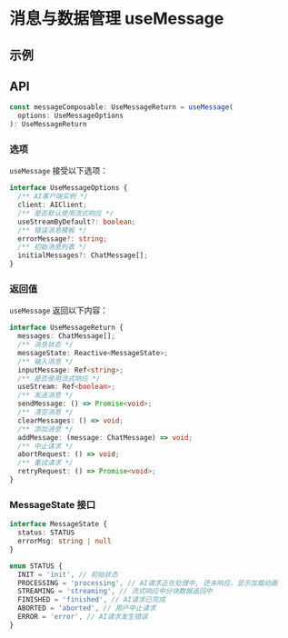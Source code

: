 
# 消息与数据管理 useMessage

## 示例

<demo vue="../../demos/tools/message/Basic.vue" />

## API

```typescript
const messageComposable: UseMessageReturn = useMessage(
  options: UseMessageOptions
): UseMessageReturn
```

### 选项


`useMessage` 接受以下选项：

```typescript
interface UseMessageOptions {
  /** AI客户端实例 */
  client: AIClient;
  /** 是否默认使用流式响应 */
  useStreamByDefault?: boolean;
  /** 错误消息模板 */
  errorMessage?: string;
  /** 初始消息列表 */
  initialMessages?: ChatMessage[];
}
```

### 返回值

`useMessage` 返回以下内容：
```typescript
interface UseMessageReturn {
  messages: ChatMessage[];
  /** 消息状态 */
  messageState: Reactive<MessageState>;
  /** 输入消息 */
  inputMessage: Ref<string>;
  /** 是否使用流式响应 */
  useStream: Ref<boolean>;
  /** 发送消息 */
  sendMessage: () => Promise<void>;
  /** 清空消息 */
  clearMessages: () => void;
  /** 添加消息 */
  addMessage: (message: ChatMessage) => void;
  /** 中止请求 */
  abortRequest: () => void;
  /** 重试请求 */
  retryRequest: () => Promise<void>;
}
```

### MessageState 接口
```typescript
interface MessageState {
  status: STATUS
  errorMsg: string | null
}

enum STATUS {
  INIT = 'init', // 初始状态
  PROCESSING = 'processing', // AI请求正在处理中, 还未响应，显示加载动画
  STREAMING = 'streaming', // 流式响应中分块数据返回中
  FINISHED = 'finished', // AI请求已完成
  ABORTED = 'aborted', // 用户中止请求
  ERROR = 'error', // AI请求发生错误
}
```
